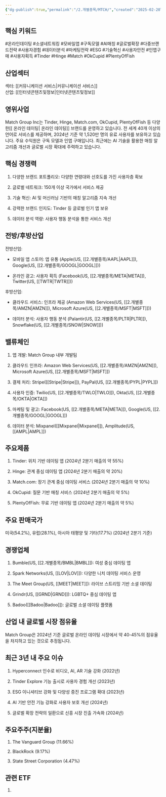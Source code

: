 ```yaml
---
{"dg-publish":true,"permalink":"/2.개별종목/MTCH/","created":"2025-02-20T10:39:27.902+09:00","updated":"2025-06-03T20:06:00.233+09:00"}
---
```


## 핵심 키워드

#온라인데이팅 #소셜네트워킹 #모바일앱 #구독모델 #AI매칭 #글로벌확장 #다중브랜드전략 #사용자경험 #데이터분석 #마케팅전략 #ESG #기술혁신 #사용자안전 #인앱구매 #사용자획득 #Tinder #Hinge #Match #OkCupid #PlentyOfFish

## 산업섹터

섹터: [[커뮤니케이션 서비스\|커뮤니케이션 서비스]]  
산업: [[인터넷콘텐츠및정보\|인터넷콘텐츠및정보]]

## 영위사업

Match Group Inc는 Tinder, Hinge, Match.com, OkCupid, PlentyOfFish 등 다양한[[ 온라인 데이팅\| 온라인 데이팅]] 브랜드를 운영하고 있습니다. 전 세계 40개 이상의 언어로 서비스를 제공하며, 2024년 기준 약 1,520만 명의 유료 사용자를 보유하고 있습니다. 주요 수익원은 구독 모델과 인앱 구매입니다. 최근에는 AI 기술을 활용한 매칭 알고리즘 개선과 글로벌 시장 확대에 주력하고 있습니다.

## 핵심 경쟁력

1. 다양한 브랜드 포트폴리오: 다양한 연령대와 선호도를 가진 사용자층 확보
    
2. 글로벌 네트워크: 150개 이상 국가에서 서비스 제공
    
3. 기술 혁신: AI 및 머신러닝 기반의 매칭 알고리즘 지속 개선
    
4. 강력한 브랜드 인지도: Tinder 등 글로벌 인기 앱 보유
    
5. 데이터 분석 역량: 사용자 행동 분석을 통한 서비스 개선
    

## 전방/후방산업

전방산업:

- 모바일 앱 스토어: 앱 유통 (Apple(US, [[2.개별종목/AAPL\|AAPL]]), Google(US, [[2.개별종목/GOOGL\|GOOGL]]))
    
- 온라인 광고: 사용자 획득 (Facebook(US, [[2.개별종목/META\|META]]), Twitter(US, [[TWTR\|TWTR]]))
    

후방산업:

- 클라우드 서비스: 인프라 제공 (Amazon Web Services(US, [[2.개별종목/AMZN\|AMZN]]), Microsoft Azure(US, [[2.개별종목/MSFT\|MSFT]]))
    
- 데이터 분석: 사용자 행동 분석 (Palantir(US, [[2.개별종목/PLTR\|PLTR]]), Snowflake(US, [[2.개별종목/SNOW\|SNOW]]))
    

## 밸류체인

1. 앱 개발: Match Group 내부 개발팀
    
2. 클라우드 인프라: Amazon Web Services(US, [[2.개별종목/AMZN\|AMZN]]), Microsoft Azure(US, [[2.개별종목/MSFT\|MSFT]])
    
3. 결제 처리: Stripe([[Stripe\|Stripe]]), PayPal(US, [[2.개별종목/PYPL\|PYPL]])
    
4. 사용자 인증: Twilio(US, [[2.개별종목/TWLO\|TWLO]]), Okta(US, [[2.개별종목/OKTA\|OKTA]])
    
5. 마케팅 및 광고: Facebook(US, [[2.개별종목/META\|META]]), Google(US, [[2.개별종목/GOOGL\|GOOGL]])
    
6. 데이터 분석: Mixpanel([[Mixpanel\|Mixpanel]]), Amplitude(US, [[AMPL\|AMPL]])
    

## 주요제품

1. Tinder: 위치 기반 데이팅 앱 (2024년 2분기 매출의 약 55%)
    
2. Hinge: 관계 중심 데이팅 앱 (2024년 2분기 매출의 약 20%)
    
3. Match.com: 장기 관계 중심 데이팅 서비스 (2024년 2분기 매출의 약 10%)
    
4. OkCupid: 질문 기반 매칭 서비스 (2024년 2분기 매출의 약 5%)
    
5. PlentyOfFish: 무료 기반 데이팅 앱 (2024년 2분기 매출의 약 5%)
    

## 주요 판매국가

미국(54.2%), 유럽(28.1%), 아시아 태평양 및 기타(17.7%) (2024년 2분기 기준)

## 경쟁업체

1. Bumble(US, [[2.개별종목/BMBL\|BMBL]]): 여성 중심 데이팅 앱
    
2. Spark Networks(US, [[LOV\|LOV]]): 다양한 니치 데이팅 서비스 운영
    
3. The Meet Group(US, [[MEET\|MEET]]): 라이브 스트리밍 기반 소셜 데이팅
    
4. Grindr(US, [[GRND\|GRND]]): LGBTQ+ 중심 데이팅 앱
    
5. Badoo([[Badoo\|Badoo]]): 글로벌 소셜 데이팅 플랫폼
    

## 산업 내 글로벌 시장 점유율

Match Group은 2024년 기준 글로벌 온라인 데이팅 시장에서 약 40-45%의 점유율을 차지하고 있는 것으로 추정됩니다.

## 최근 3년 내 주요 이슈

1. Hyperconnect 인수로 비디오, AI, AR 기술 강화 (2022년)
    
2. Tinder Explore 기능 출시로 사용자 경험 개선 (2023년)
    
3. ESG 이니셔티브 강화 및 다양성 증진 프로그램 확대 (2023년)
    
4. AI 기반 안전 기능 강화로 사용자 보호 개선 (2024년)
    
5. 글로벌 확장 전략의 일환으로 신흥 시장 진출 가속화 (2024년)
    

## 주요주주(지분율)

1. The Vanguard Group (11.66%)
    
2. BlackRock (9.17%)
    
3. State Street Corporation (4.47%)
    

## 관련 ETF

1.